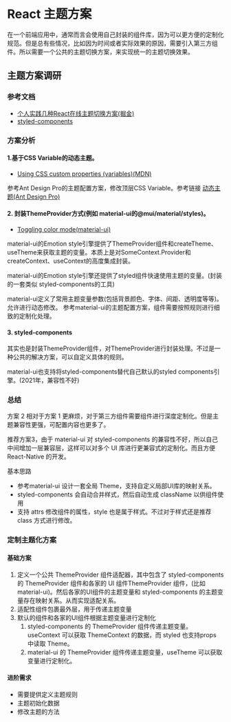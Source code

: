 # React 主题方案

在一个前端应用中，通常而言会使用自己封装的组件库，因为可以更方便的定制化规范。但是总有些情况，比如因为时间或者实际效果的原因，需要引入第三方组件。所以需要一个公共的主题切换方案，来实现统一的主题切换效果。

## 主题方案调研

### 参考文档

- [个人实践几种React在线主题切换方案(掘金)](https://juejin.cn/post/7003315163625422879)
- [styled-components](https://styled-components.com/docs/basics#getting-started)

### 方案分析

#### 1.基于CSS Variable的动态主题。

- [Using CSS custom properties (variables)(MDN)](https://developer.mozilla.org/en-US/docs/Web/CSS/Using_CSS_custom_properties)

参考Ant Design Pro的主题配置方案，修改顶层CSS Variable。参考链接 [动态主题(Ant Design Pro)](https://pro.ant.design/zh-CN/docs/dynamic-theme)

#### 2. 封装ThemeProvider方式(例如 material-ui的@mui/material/styles)。

- [Toggling color mode(material-ui)](https://mui.com/material-ui/customization/dark-mode/)

material-ui的Emotion style引擎提供了ThemeProvider组件和createTheme、useTheme来获取主题的变量。本质上是对SomeContext.Provider和createContext、useContext的高度集成封装。

material-ui的Emotion style引擎还提供了styled组件快速使用主题的变量。(封装的一套类似
styled-components的工具)

material-ui定义了常用主题变量参数(包括背景颜色、字体、间距、透明度等等)。允许进行动态修改。
参考material-ui的主题配置方案，组件需要按照规则进行细致的定制化处理。

#### 3. styled-components

其实也是封装ThemeProvider组件，对ThemeProvider进行封装处理。不过是一种公共的解决方案，可以自定义具体的规则。

material-ui也支持将styled-components替代自己默认的styled components引擎。(2021年，兼容性不好)

### 总结

方案 2 相对于方案 1 更麻烦，对于第三方组件需要组件进行深度定制化。但是主题兼容性更强，可配置内容也更多了。

推荐方案3，由于 material-ui 对 styled-components 的兼容性不好，所以自己中间增加一层兼容层，这样可以对多个 UI 库进行更兼容式的定制化。而且方便 React-Native 的开发。

基本思路

- 参考material-ui 设计一套全局 Theme，支持自定义局部UI库的映射关系。
- styled-components 会自动合并样式，然后自动生成 className 以供组件使用
- 支持 attrs 修改组件的属性，style 也是属于样式。不过对于样式还是推荐 class 方式进行修改。

### 定制主题化方案

#### 基础方案

1. 定义一个公共 ThemeProvider 组件适配器，其中包含了 styled-components 的 ThemeProvider 组件和各家的 UI 组件ThemeProvider 组件，(比如 material-ui)。然后各家的UI组件的主题变量和 styled-components 的主题变量存在映射关系。从而实现适配关系。
2. 适配性组件包裹最外层，用于传递主题变量
3. 默认的组件和各家的UI组件根据主题变量进行定制化
   1. styled-components 的 ThemeProvider 组件传递主题变量。useContext 可以获取 ThemeContext 的数据，而 styled 也支持props 中读取 Theme。
   2. material-ui 的 ThemeProvider 组件传递主题变量，useTheme 可以获取变量进行定制化。

#### 进阶需求

- 需要提供定义主题规则
- 主题初始化数据
- 修改主题的方法
